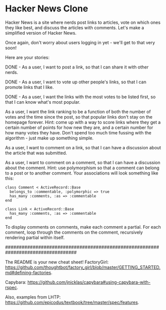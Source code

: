 Hacker News Clone
========================================================================

Hacker News is a site where nerds post links to articles, vote on which ones they like best, and discuss the articles with comments. Let's make a simplified version of Hacker News.

Once again, don't worry about users logging in yet - we'll get to that very soon!

Here are your stories:

DONE - As a user, I want to post a link, so that I can share it with other nerds.

DONE - As a user, I want to vote up other people's links, so that I can promote links that I like.

DONE - As a user, I want the links with the most votes to be listed first, so that I can know what's most popular.

As a user, I want the link ranking to be a function of both the number of votes and the time since the post, so that popular links don't stay on the homepage forever. Hint: come up with a way to score links where they get a certain number of points for how new they are, and a certain number for how many votes they have. Don't spend too much time fussing with the algorithm - just make up something simple.

As a user, I want to comment on a link, so that I can have a discussion about the article that was submitted.

As a user, I want to comment on a comment, so that I can have a discussion about the comment. Hint: use polymorphism so that a comment can belong to a post or to another comment. Your associations will look something like this:

    class Comment < ActiveRecord::Base
      belongs_to :commentable, :polymorphic => true
      has_many :comments, :as => :commentable
    end

    class Link < ActiveRecord::Base
      has_many :comments, :as => :commentable
    end

  To display comments on comments, make each comment a partial. For each comment, loop through the comments on the comment, recursively rendering partial within itself.

##################################################################################

The README is your new cheat sheet!
FactoryGirl: https://github.com/thoughtbot/factory_girl/blob/master/GETTING_STARTED.md#defining-factories.

Capybara: https://github.com/jnicklas/capybara#using-capybara-with-rspec.

Also, examples from LHTP: https://github.com/epicodus/textbook/tree/master/spec/features.

